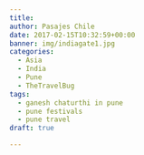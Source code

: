 ```yaml
---
title: 
author: Pasajes Chile
date: 2017-02-15T10:32:59+00:00
banner: img/indiagate1.jpg
categories:
  - Asia
  - India
  - Pune
  - TheTravelBug
tags:
  - ganesh chaturthi in pune
  - pune festivals
  - pune travel
draft: true

---
```


<!--more-->

